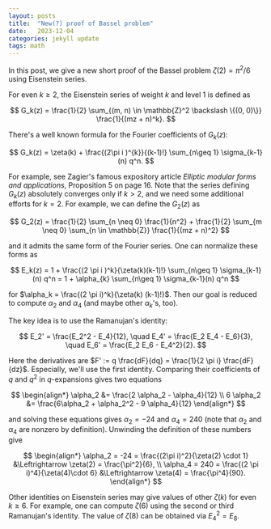 ```yaml
---
layout: posts
title:  "New(?) proof of Bassel problem"
date:   2023-12-04
categories: jekyll update
tags: math
---
```


In this post, we give a new short proof of the Bassel problem $\zeta(2) = \pi^2 / 6$ using Eisenstein series.

For even $k \geq 2$, the Eisenstein series of weight $k$ and level $1$ is defined as

$$
G_k(z) = \frac{1}{2} \sum_{(m, n) \in \mathbb{Z}^2 \backslash \{(0, 0)\}} \frac{1}{(mz + n)^k}.
$$

There's a well known formula for the Fourier coefficients of $G_k(z)$:

$$
G_k(z) = \zeta(k) + \frac{(2\pi i )^{k}}{(k-1)!} \sum_{n\geq 1} \sigma_{k-1}(n) q^n.
$$

For example, see Zagier's famous expository article *Elliptic modular forms and applications*, Proposition 5 on page 16.
Note that the series defining $G_k(z)$ absolutely converges only if $k > 2$, and we need some additional efforts for $k = 2$.
For example, we can define the $G_2(z)$ as

$$
G_2(z) = \frac{1}{2} \sum_{n \neq 0} \frac{1}{n^2} + \frac{1}{2} \sum_{m \neq 0} \sum_{n \in \mathbb{Z}} \frac{1}{(mz + n)^2}
$$

and it admits the same form of the Fourier series.
One can normalize these forms as

$$
E_k(z) = 1 + \frac{(2 \pi i )^k}{\zeta(k)(k-1)!} \sum_{n\geq 1} \sigma_{k-1}(n) q^n = 1 + \alpha_{k} \sum_{n\geq 1} \sigma_{k-1}(n) q^n
$$

for $\alpha_k = \frac{(2 \pi i)^k}{\zeta(k) (k-1)!}$.
Then our goal is reduced to compute $\alpha_2$ and $\alpha_4$ (and maybe other $\alpha_k$'s, too).

The key idea is to use the Ramanujan's identity:

$$
E_2' = \frac{E_2^2 - E_4}{12}, \quad E_4' = \frac{E_2 E_4 - E_6}{3}, \quad E_6' = \frac{E_2 E_6 - E_4^2}{2}.
$$

Here the derivatives are $F' := q \frac{dF}{dq} = \frac{1}{2 \pi i} \frac{dF}{dz}$.
Especially, we'll use the first identity.
Comparing their coefficients of $q$ and $q^2$ in $q$-expansions gives two equations

$$
\begin{align*}
\alpha_2 &= \frac{2 \alpha_2 - \alpha_4}{12} \\
6 \alpha_2 &= \frac{6\alpha_2 + \alpha_2^2 - 9 \alpha_4}{12}
\end{align*}
$$

and solving these equations gives $\alpha_2 = -24$ and $\alpha_4 = 240$ (note that $\alpha_2$ and $\alpha_4$ are nonzero by definition).
Unwinding the definition of these numbers give

$$
\begin{align*}
\alpha_2 = -24 = \frac{(2\pi i)^2}{\zeta(2) \cdot 1} &\Leftrightarrow \zeta(2) = \frac{\pi^2}{6}, \\
\alpha_4 = 240 = \frac{(2 \pi i)^4}{\zeta(4)\cdot 6} &\Leftrightarrow \zeta(4) = \frac{\pi^4}{90}.
\end{align*}
$$

Other identities on Eisenstein series may give values of other $\zeta(k)$ for even $k \geq 6$.
For example, one can compute $\zeta(6)$ using the second or third Ramanujan's identity.
The value of $\zeta(8)$ can be obtained via $E_4^2 = E_8$.
